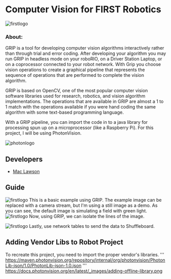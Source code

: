 
# Computer Vision for FIRST Robotics

![firstlogo](https://external-content.duckduckgo.com/iu/?u=https%3A%2F%2Fwww.team2052.com%2Fassets%2Fimages%2Ffirstlogo.jpg&f=1&nofb=1&ipt=745e90197c9d987d98c9c16be29742cae4314d2a01173d5948efc7dfe54381a5&ipo=images)

### About:
GRIP is a tool for developing computer vision algorithms interactively rather than through trial and error coding. After developing your algorithm you may run GRIP in headless mode on your roboRIO, on a Driver Station Laptop, or on a coprocessor connected to your robot network. With Grip you choose vision operations to create a graphical pipeline that represents the sequence of operations that are performed to complete the vision algorithm.

GRIP is based on OpenCV, one of the most popular computer vision software libraries used for research, robotics, and vision algorithm implementations. The operations that are available in GRIP are almost a 1 to 1 match with the operations available if you were hand coding the same algorithm with some text-based programming language.

With a GRIP pipeline, you can import the code in to a java library for processing spun up on a microprocessor (like a Raspberry Pi). For this project, I will be using PhotonVision. 

![photonlogo](https://photonvision.org/images/Logos/Header/PNG/PhotonVision-Header-noBG.png)

## Developers

- [Mac Lawson](https://mac-lawson.github.io)



## Guide
![firstlogo](https://i.postimg.cc/Df9qpyXH/Screen-Shot-2022-10-29-at-5-43-18-PM.png)
This is a basic example using GRIP. The example image can be replaced with a camera stream, but I'm using a still image as a demo. 
As you can see, the default image is simulating a field with green light. 
![firstlogo](https://i.postimg.cc/Rq5kF6Z2/Screen-Shot-2022-10-29-at-7-27-56-PM.png)
Now, using GRIP, we can isolate the lines of the image. 

![firstlogo](https://i.postimg.cc/6p7MS56v/Screen-Shot-2022-10-29-at-7-30-27-PM.png)
Lastly, use network tables to send the data to Shuffleboard. 


## Adding Vendor Libs to Robot Project
To recreate this project, you need to import the proper vendor's libraries. 
'''
https://maven.photonvision.org/repository/internal/org/photonvision/PhotonLib-json/1.0/PhotonLib-json-1.0.json
'''
https://docs.photonvision.org/en/latest/_images/adding-offline-library.png

